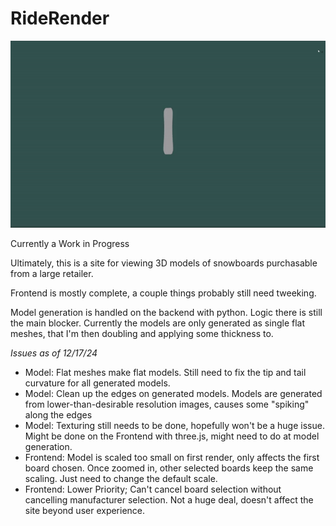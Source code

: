 # RideRender
![Demo GIF](./demo.gif)

Currently a Work in Progress

Ultimately, this is a site for viewing 3D models of snowboards purchasable from a large retailer. 

Frontend is mostly complete, a couple things probably still need tweeking. 

Model generation is handled on the backend with python. Logic there is still the main blocker. Currently the models are only generated as single flat meshes, that I'm then doubling and applying some thickness to. 

*Issues as of 12/17/24*
* Model: Flat meshes make flat models. Still need to fix the tip and tail curvature for all generated models.
* Model: Clean up the edges on generated models. Models are generated from lower-than-desirable resolution images, causes some "spiking" along the edges
* Model: Texturing still needs to be done, hopefully won't be a huge issue. Might be done on the Frontend with three.js, might need to do at model generation.
* Frontend: Model is scaled too small on first render, only affects the first board chosen. Once zoomed in, other selected boards keep the same scaling. Just need to change the default scale.
* Frontend: Lower Priority; Can't cancel board selection without cancelling manufacturer selection. Not a huge deal, doesn't affect the site beyond user experience. 
